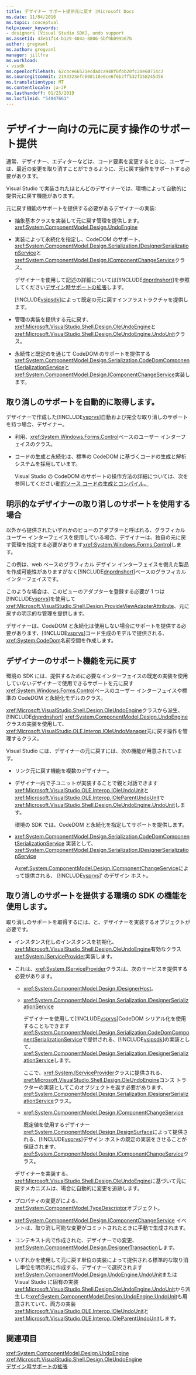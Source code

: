 ```yaml
---
title: デザイナー サポート提供元に戻す |Microsoft Docs
ms.date: 11/04/2016
ms.topic: conceptual
helpviewer_keywords:
- designers [Visual Studio SDK], undo support
ms.assetid: 43eb1f14-b129-404a-8806-5bf9b099b67b
author: gregvanl
ms.author: gregvanl
manager: jillfra
ms.workload:
- vssdk
ms.openlocfilehash: 62cbce66521ecdadca948f6fbb20fc20e60714c2
ms.sourcegitcommit: 2193323efc608118e0ce6f6b2ff532f158245d56
ms.translationtype: MT
ms.contentlocale: ja-JP
ms.lasthandoff: 01/25/2019
ms.locfileid: "54947661"
---
```

# <a name="supplying-undo-support-to-designers"></a>デザイナー向けの元に戻す操作のサポート提供
通常、デザイナー、エディターなどは、コード要素を変更するときに、ユーザーは、最近の変更を取り消すことができるように、元に戻す操作をサポートする必要があります。  
  
 Visual Studio で実装されたほとんどのデザイナーでは、環境によって自動的に提供元に戻す機能があります。  
  
 元に戻す機能のサポートを提供する必要があるデザイナーの実装:  
  
- 抽象基本クラスを実装して元に戻す管理を提供します。 <xref:System.ComponentModel.Design.UndoEngine>  
  
- 実装によって永続化を指定し、CodeDOM のサポート、<xref:System.ComponentModel.Design.Serialization.IDesignerSerializationService>と<xref:System.ComponentModel.Design.IComponentChangeService>クラス。  
  
  デザイナーを使用して記述の詳細については[!INCLUDE[dnprdnshort](../code-quality/includes/dnprdnshort_md.md)]を参照してください[デザイン時サポートの拡張](https://msdn.microsoft.com/Library/d6ac8a6a-42fd-4bc8-bf33-b212811297e2)します。  
  
  [!INCLUDE[vsipsdk](../extensibility/includes/vsipsdk_md.md)]によって既定の元に戻すインフラストラクチャを提供します。  
  
- 管理の実装を提供する元に戻す、<xref:Microsoft.VisualStudio.Shell.Design.OleUndoEngine>と<xref:Microsoft.VisualStudio.Shell.Design.OleUndoEngine.UndoUnit>クラス。  
  
- 永続性と既定のを通じて CodeDOM のサポートを提供する<xref:System.ComponentModel.Design.Serialization.CodeDomComponentSerializationService>と<xref:System.ComponentModel.Design.IComponentChangeService>実装します。  
  
## <a name="obtaining-undo-support-automatically"></a>取り消しのサポートを自動的に取得します。  
 デザイナーで作成した[!INCLUDE[vsprvs](../code-quality/includes/vsprvs_md.md)]自動および完全な取り消しのサポートを持つ場合、デザイナー。  
  
-   利用、<xref:System.Windows.Forms.Control>ベースのユーザー インターフェイスのクラス。  
  
-   コードの生成と永続化は、標準の CodeDOM に基づくコードの生成と解析システムを採用しています。  
  
     Visual Studio の CodeDOM のサポートの操作方法の詳細については、次を参照してください[動的ソース コードの生成とコンパイル。](/dotnet/framework/reflection-and-codedom/dynamic-source-code-generation-and-compilation)  
  
## <a name="when-to-use-explicit-designer-undo-support"></a>明示的なデザイナーの取り消しのサポートを使用する場合  
 以外から提供されたいずれかのビューのアダプターと呼ばれる、グラフィカル ユーザー インターフェイスを使用している場合、デザイナーは、独自の元に戻す管理を指定する必要があります<xref:System.Windows.Forms.Control>します。  
  
 この例は、web ベースのグラフィカル デザイン インターフェイスを備えた製品を作成可能性がありますがなく[!INCLUDE[dnprdnshort](../code-quality/includes/dnprdnshort_md.md)]ベースのグラフィカル インターフェイスです。  
  
 このような場合は、このビューのアダプターを登録する必要が 1 つは[!INCLUDE[vsprvs](../code-quality/includes/vsprvs_md.md)]を使用して<xref:Microsoft.VisualStudio.Shell.Design.ProvideViewAdapterAttribute>、元に戻すの明示的な管理を提供します。  
  
 デザイナーは、CodeDOM と永続化は使用しない場合にサポートを提供する必要があります、[!INCLUDE[vsprvs](../code-quality/includes/vsprvs_md.md)]コード生成のモデルで提供される、<xref:System.CodeDom>名前空間を作成します。  
  
## <a name="undo-support-features-of-the-designer"></a>デザイナーのサポート機能を元に戻す  
 環境の SDK には、提供するために必要なインターフェイスの既定の実装を使用していないデザイナーで使用できるサポートを元に戻す<xref:System.Windows.Forms.Control>ベースのユーザー インターフェイスや標準の CodeDOM と永続化モデルのクラス。  
  
 <xref:Microsoft.VisualStudio.Shell.Design.OleUndoEngine>クラスから派生、 [!INCLUDE[dnprdnshort](../code-quality/includes/dnprdnshort_md.md)] <xref:System.ComponentModel.Design.UndoEngine>クラスの実装を使用して、<xref:Microsoft.VisualStudio.OLE.Interop.IOleUndoManager>元に戻す操作を管理するクラス。  
  
 Visual Studio には、デザイナーの元に戻すには、次の機能が用意されています。  
  
- リンク元に戻す機能を複数のデザイナー。  
  
- デザイナー内で子ユニットが実装することで親と対話できます<xref:Microsoft.VisualStudio.OLE.Interop.IOleUndoUnit>と<xref:Microsoft.VisualStudio.OLE.Interop.IOleParentUndoUnit>で<xref:Microsoft.VisualStudio.Shell.Design.OleUndoEngine.UndoUnit>します。  
  
  環境の SDK では、CodeDOM と永続化を指定してサポートを提供します。  
  
- <xref:System.ComponentModel.Design.Serialization.CodeDomComponentSerializationService> 実装として、 <xref:System.ComponentModel.Design.Serialization.IDesignerSerializationService>  
  
  A<xref:System.ComponentModel.Design.IComponentChangeService>によって提供される、 [!INCLUDE[vsprvs](../code-quality/includes/vsprvs_md.md)]' のデザイン ホスト。  
  
## <a name="using-the-environment-sdk-features-to-supply-undo-support"></a>取り消しのサポートを提供する環境の SDK の機能を使用します。  
 取り消しのサポートを取得するには、と、デザイナーを実装するオブジェクトが必要です。  
  
- インスタンス化しのインスタンスを初期化、<xref:Microsoft.VisualStudio.Shell.Design.OleUndoEngine>有効なクラス<xref:System.IServiceProvider>実装します。  
  
- これは、<xref:System.IServiceProvider>クラスは、次のサービスを提供する必要があります。  
  
  - <xref:System.ComponentModel.Design.IDesignerHost>。  
  
  - <xref:System.ComponentModel.Design.Serialization.IDesignerSerializationService>  
  
     デザイナーを使用して[!INCLUDE[vsprvs](../code-quality/includes/vsprvs_md.md)]CodeDOM シリアル化を使用することもできます<xref:System.ComponentModel.Design.Serialization.CodeDomComponentSerializationService>で提供される、[!INCLUDE[vsipsdk](../extensibility/includes/vsipsdk_md.md)]の実装として、<xref:System.ComponentModel.Design.Serialization.IDesignerSerializationService>します。  
  
     ここで、<xref:System.IServiceProvider>クラスに提供される、<xref:Microsoft.VisualStudio.Shell.Design.OleUndoEngine>コンス トラクターの実装としてこのオブジェクトを返す必要があります、<xref:System.ComponentModel.Design.Serialization.IDesignerSerializationService>クラス。  
  
  - <xref:System.ComponentModel.Design.IComponentChangeService>  
  
     既定値を使用するデザイナー<xref:System.ComponentModel.Design.DesignSurface>によって提供される、[!INCLUDE[vsprvs](../code-quality/includes/vsprvs_md.md)]デザイン ホストの既定の実装をさせることが保証されます、<xref:System.ComponentModel.Design.IComponentChangeService>クラス。  
  
  デザイナーを実装する、<xref:Microsoft.VisualStudio.Shell.Design.OleUndoEngine>に基づいて元に戻すメカニズムは、場合に自動的に変更を追跡します。  
  
- プロパティの変更がによる、<xref:System.ComponentModel.TypeDescriptor>オブジェクト。  
  
- <xref:System.ComponentModel.Design.IComponentChangeService> イベントは、取り消し可能な変更がコミットされたときに手動で生成されます。  
  
- コンテキスト内で作成された、デザイナーでの変更、<xref:System.ComponentModel.Design.DesignerTransaction>します。  
  
- いずれかを使用して元に戻す単位の実装によって提供される標準的な取り消し単位を明示的に作成する、デザイナーで選択されます<xref:System.ComponentModel.Design.UndoEngine.UndoUnit>または Visual Studio に固有の実装<xref:Microsoft.VisualStudio.Shell.Design.OleUndoEngine.UndoUnit>から派生した<xref:System.ComponentModel.Design.UndoEngine.UndoUnit>も用意されていて、両方の実装<xref:Microsoft.VisualStudio.OLE.Interop.IOleUndoUnit>と<xref:Microsoft.VisualStudio.OLE.Interop.IOleParentUndoUnit>します。  
  
## <a name="see-also"></a>関連項目  
 <xref:System.ComponentModel.Design.UndoEngine>   
 <xref:Microsoft.VisualStudio.Shell.Design.OleUndoEngine>   
 [デザイン時サポートの拡張](https://msdn.microsoft.com/Library/d6ac8a6a-42fd-4bc8-bf33-b212811297e2)